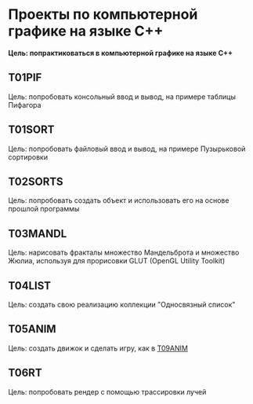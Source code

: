 # Проекты по компьютерной графике на языке C++

**Цель: попрактиковаться в компьютерной графике на языке C++**

## T01PIF

Цель: попробовать консольный ввод и вывод, на примере таблицы Пифагора

## T01SORT

Цель: попробовать файловый ввод и вывод, на примере Пузырьковой сортировки

## T02SORTS

Цель: попробовать создать объект и использовать его на основе прошлой программы

## T03MANDL

Цель: нарисовать фракталы множество Мандельброта и множество Жюлиа, используя для прорисовки GLUT (OpenGL Utility Toolkit)

## T04LIST

Цель: создать свою реализацию коллекции "Односвязный список"

## T05ANIM

Цель: создать движок и сделать игру, как в [T09ANIM](https://github.com/BZ6/SumPract2021/T09ANIM)

## T06RT

Цель: попробовать рендер с помощью трассировки лучей
